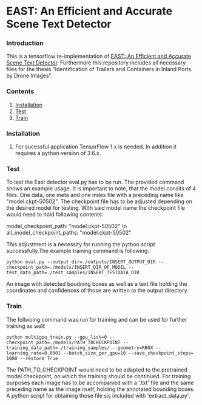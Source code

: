 # EAST: An Efficient and Accurate Scene Text Detector

### Introduction
This is a tensorflow re-implementation of [EAST: An Efficient and Accurate Scene Text Detector](https://arxiv.org/abs/1704.03155v2). Furthermore this repository includes all necessary files for the thesis "Identification of Trailers and Containers in
Inland Ports by Drone Images".

### Contents
1. [Installation](#installation)
2. [Test](#train)
3. [Train](#test)

### Installation
1. For sucessful application TensorFlow 1.x is needed. In addition it requires a python version of 3.6.x.

### Test
To test the East detector eval.py has to be run. The provided command shows an example usage. It is important to note, that the model consits of 4 files. One data, one meta and one index file with a preceding name like "model.ckpt-50502". The checkpoint file has to be adjusted depending on the desired model for testing. With said model name the checkpoint file would need to hold following contents: 

model_checkpoint_path: "model.ckpt-50502" \\n
all_model_checkpoint_paths: "model.ckpt-50502"

This adjustment is a necessity for running the python script successfully.The example training command is following: 

```
python eval.py --output_dir=./outputs/INSERT_OUTPUT_DIR --checkpoint_path=./models/INSERT_DIR_OF_MODEL --test_data_path=./test_samples/INSERT_TESTDATA_DIR
```

An image with detected boudning boxes as well as a text file holding the coordinates and confidences of those are written to the output directory.

### Train
The follwoing command was run for training and can be used for further training as well:

```
python multigpu_train.py --gpu_list=0 --checkpoint_path=./models/PATH_TOCHECKPOINT --training_data_path=./training_samples/ --geometry=RBOX --learning_rate=0.0001 --batch_size_per_gpu=10 --save_checkpoint_steps= 1000 --restore True
```
The PATH_TO_CHECKPOINT would need to be adapted to the pretrained model checkpoint, on which the training should be continued.
For training purposes each image has to be accompanied with a '.txt' file and the same preceding name as the image itself, holding the annotated bounding boxes. A python script for obtaining those file sis included with 'extract_data.py'.







